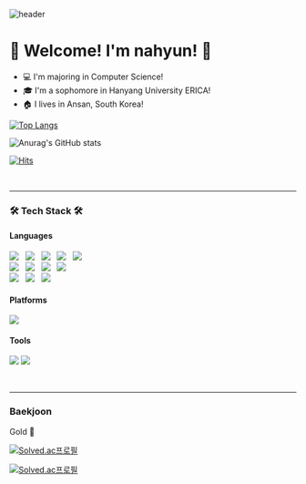 ![header](https://capsule-render.vercel.app/api?type=Waving&color=223&height=250&section=header&text=Nahyun's%20github&fontSize=60&fontColor=F7cac9&animation=fadeIn)

<h1><b> 🤗 Welcome! I'm nahyun! 🤗</b></h1>

- 💻 I'm majoring in Computer Science!
- 🎓 I'm a sophomore in Hanyang University ERICA!
- 🏠 I lives in Ansan, South Korea!

<!-- lang -->
[![Top Langs](https://github-readme-stats.vercel.app/api/top-langs/?username=nahyun27&layout=compact&theme=dracula)](https://github.com/anuraghazra/github-readme-stats)

<!-- stats -->
![Anurag's GitHub stats](https://github-readme-stats.vercel.app/api?username=nahyun27&show_icons=true&theme=dracula)

[![Hits](https://hits.seeyoufarm.com/api/count/incr/badge.svg?url=https%3A%2F%2Fgithub.com%2Fnahyun27%2F&count_bg=%23FFB9C1&title_bg=%23555555&icon=&icon_color=%23E7E7E7&title=hits&edge_flat=false)](https://hits.seeyoufarm.com)

</br>

***

<h3><b>🛠 Tech Stack 🛠</b></h3>
<h4><b>Languages</b></h4>
<p>
<img src="https://img.shields.io/badge/HTML5-E34F26?style=for-the-badge&logo=HTML5&logoColor=white"/></a> &nbsp
<img src="https://img.shields.io/badge/CSS3-1572B6?style=for-the-badge&logo=CSS3&logoColor=white"/></a> &nbsp
<img src="https://img.shields.io/badge/JavaScript-F7DF1E?style=for-the-badge&logo=JavaScript&logoColor=white"/></a> &nbsp
<img src="https://img.shields.io/badge/Node.js-339933?style=for-the-badge&logo=Node.js&logoColor=white"/></a> &nbsp
<img src="https://img.shields.io/badge/MySQL-4479A1?style=for-the-badge&logo=MySQL&logoColor=white"/></a> &nbsp 
</br>
<img src="https://img.shields.io/badge/c++-00599C?style=for-the-badge&logo=c%2B%2B&logoColor=white"/></a> &nbsp 
<img src="https://img.shields.io/badge/JAVA-007396?style=for-the-badge&logo=java&logoColor=white"/></a> &nbsp
<img src="https://img.shields.io/badge/Kotlin-7F52FF?style=for-the-badge&logo=kotlin&logoColor=white"/></a> &nbsp
<img src="https://img.shields.io/badge/Python-3776AB?style=for-the-badge&logo=python&logoColor=white"/></a> &nbsp
</br>
<img src="https://img.shields.io/badge/jquery-0769AD?style=for-the-badge&logo=jquery&logoColor=white"/></a> &nbsp
<img src="https://img.shields.io/badge/react-61DAFB?style=for-the-badge&logo=react&logoColor=black"/></a> &nbsp
<img src="https://img.shields.io/badge/bootstrap-7952B3?style=for-the-badge&logo=bootstrap&logoColor=white"/></a> &nbsp 
</p>


<h4><b>Platforms</b></h4>
<p>
<img src="https://img.shields.io/badge/Android-3DDC84?style=for-the-badge&logo=Android&logoColor=white"/>
</p>

<h4><b>Tools</b></h4>
<p>
<img src="https://img.shields.io/badge/github-181717?style=for-the-badge&logo=github&logoColor=white"> 
<img src="https://img.shields.io/badge/Figma-F24E1E?style=for-the-badge&logo=figma&logoColor=white"> 
</p>
</br>

***

<h3><b>Baekjoon</b></h3>
<p>Gold 🏅</p>

[![Solved.ac프로필](http://mazassumnida.wtf/api/mini/generate_badge?boj=ksknh7)](https://solved.ac/ksknh7)

[![Solved.ac프로필](http://mazassumnida.wtf/api/v2/generate_badge?boj=ksknh7)](https://solved.ac/ksknh7)
